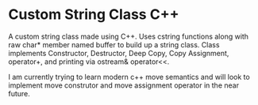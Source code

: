 # Custom String Class C++

A custom string class made using C++. Uses cstring functions along with raw char* member named buffer to build up a string class. Class implements Constructor, Destructor, Deep Copy, Copy Assignment, operator+, and printing via ostream& operator<<.

I am currently trying to learn modern c++ move semantics and will look to implement move construtor and move assignment operator in the near future.
